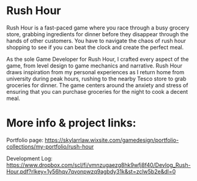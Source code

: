 # Rush Hour

Rush Hour is a fast-paced game where you race through a busy grocery store, grabbing ingredients for dinner before they disappear through the hands of other customers. You have to navigate the chaos of rush hour shopping to see if you can beat the clock and create the perfect meal.

As the sole Game Developer for Rush Hour, I crafted every aspect of the game, from level design to game mechanics and narrative. Rush Hour draws inspiration from my personal experiences as I return home from university during peak hours, rushing to the nearby Tesco store to grab groceries for dinner. The game centers around the anxiety and stress of ensuring that you can purchase groceries for the night to cook a decent meal.

# More info & project links:

Portfolio page: https://skylarrlaw.wixsite.com/gamedesign/portfolio-collections/my-portfolio/rush-hour

Development Log: https://www.dropbox.com/scl/fi/vmnzugaezg8hk9wfj8f40/Devlog_Rush-Hour.pdf?rlkey=1y56hqv7qvonpwzq9agbdy31k&st=zclw5b2e&dl=0
